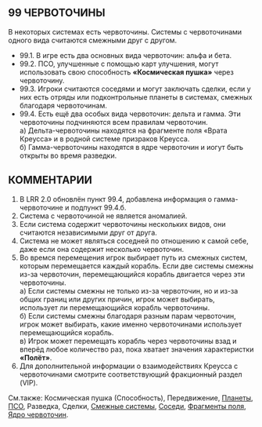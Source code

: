 99 ЧЕРВОТОЧИНЫ
---

В некоторых системах есть червоточины. Системы с червоточинами одного вида считаются смежными друг с другом.
* 99.1. В игре есть два основных вида червоточин: альфа и бета.
* 99.2. ПСО, улучшенные с помощью карт улучшения, могут использовать свою способность **«Космическая пушка»** через червоточину.
* 99.3. Игроки считаются соседями и могут заключать сделки, если у них есть отряды или подконтрольные планеты в системах, смежных благодаря червоточинам.
* 99.4. Есть ещё два особых вида червоточин: дельта и гамма. Эти червоточины подчиняются всем правилам червоточин.  
  а) Дельта-червоточины находятся на фрагменте поля «Врата Креусса» и в родной системе призраков Креусса.  
  б) Гамма-червоточины находятся в ядре червоточин и иогут быть открыты во время разведки.

КОММЕНТАРИИ
---
1) В LRR 2.0 обновлён пункт 99.4, добавлена информация о гамма-червоточине и подпункт 99.4.б.
2) Система с червоточиной не является аномалией.
3) Если система содержит червоточины нескольких видов, они считаются независимыми друг от друга.
4) Система не может являться соседней по отношению к самой себе, даже если она содержит несколько червоточин.
5) Во времся перемещения игрок выбирает путь из смежных систем, которым перемещается каждый корабль. Если две системы смежны из-за червоточин, перемещающийся корабль двигается через эти червоточины.  
   а) Если системы смежны не только из-за червоточин, но и из-за общих границ или других причин, игрок может выбирать, использует ли перемещающийся корабль червоточины.  
   б) Если системы смежны благодаря разным парам червоточин, игрок может выбирать, какие именно червоточинами использует перемещающийся корабль.  
   в) Игрок может перемещать корабль через червоточины взад и вперёд любое количество раз, пока хватает значения характеристки **«Полёт»**.  
6) Для дополнительной информации о взаимодействиях Креусса с червоточинами смотрите соответствующий фракционный раздел (VIP).

См.также: Космическая пушка (Способность), Передвижение, [Планеты](planets.md), [ПСО](pds.md), Разведка, Сделки, [Смежные системы](adjacency.md), [Соседи](neighbors.md), [Фрагменты поля](system_tiles.md), [Ядро червоточин](wormhole_nexus.md).
